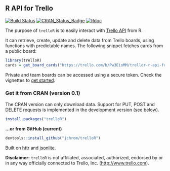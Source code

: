 
<!-- README.md is generated from README.Rmd. Please edit that file -->

## R API for Trello

[![Build
Status](https://travis-ci.org/jchrom/trelloR.svg?branch=master)](https://travis-ci.org/jchrom/trelloR)
[![CRAN\_Status\_Badge](http://www.r-pkg.org/badges/version/trelloR)](https://cran.r-project.org/package=trelloR)
[![Rdoc](http://www.rdocumentation.org/badges/version/trelloR)](http://www.rdocumentation.org/packages/trelloR)

The purpose of `trelloR` is to easily interact with [Trello
API](https://developers.trello.com/) from R.

It can retrieve, create, update and delete data from Trello boards,
using functions with predictable names. The following snippet fetches
cards from a public board:

``` r
library(trelloR)
cards = get_board_cards("https://trello.com/b/Pw3EioMM/trellor-r-api-for-trello")
```

Private and team boards can be accessed using a secure token. Check the
vignettes to [get
started](https://jchrom.github.io/trelloR/articles/get-public-data.html).

### Get it from CRAN (version 0.1)

The CRAN version can only download data. Support for PUT, POST and
DELETE requests is implemented in the development version (see below).

``` r
install.packages("trelloR")
```

**…or from GitHub (current)**

``` r
devtools::install_github("jchrom/trelloR")
```

Built on [httr](https://cran.r-project.org/package=httr) and
[jsonlite](https://cran.r-project.org/package=jsonlite).

**Disclaimer:** `trelloR` is not affiliated, associated, authorized,
endorsed by or in any way officially connected to Trello, Inc.
(<http://www.trello.com>).
